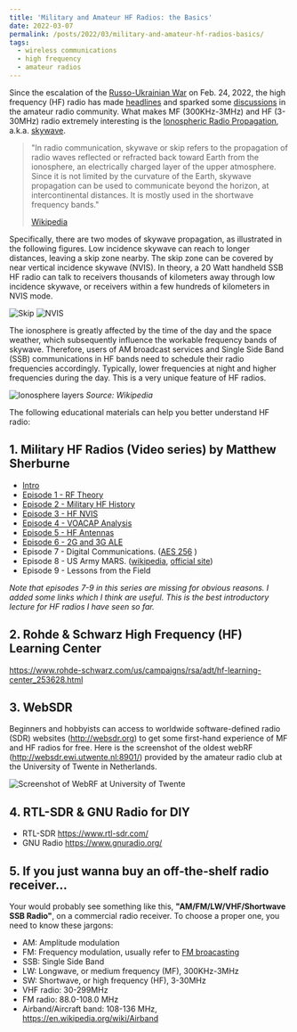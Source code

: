 ```yaml
---
title: 'Military and Amateur HF Radios: the Basics'
date: 2022-03-07
permalink: /posts/2022/03/military-and-amateur-hf-radios-basics/
tags:
  - wireless communications
  - high frequency
  - amateur radios
---
```


Since the escalation of the [Russo-Ukrainian War](https://en.wikipedia.org/wiki/2022_Russian_invasion_of_Ukraine) on Feb. 24, 2022, the high frequency (HF) radio has made [headlines](https://www.nytimes.com/2022/03/03/business/media/bbc-shortwave-radio-ukraine.html) and sparked some [discussions](https://www.rtl-sdr.com/radio-related-news-occurring-in-the-russia-ukraine-conflict/) in the amateur radio community. What makes MF (300KHz-3MHz) and HF (3-30MHz) radio extremely interesting is the [Ionospheric Radio Propagation](https://www.electronics-notes.com/articles/antennas-propagation/ionospheric/hf-propagation-basics.php), a.k.a. [skywave](https://en.wikipedia.org/wiki/Skywave).

> "In radio communication, skywave or skip refers to the propagation of radio waves reflected or refracted back toward Earth from the ionosphere, an electrically charged layer of the upper atmosphere. Since it is not limited by the curvature of the Earth, skywave propagation can be used to communicate beyond the horizon, at intercontinental distances. It is mostly used in the shortwave frequency bands."
>
> [Wikipedia](https://en.wikipedia.org/wiki/Skywave)

Specifically, there are two modes of skywave propagation, as illustrated in the following figures. Low incidence skywave can reach to longer distances, leaving a skip zone nearby. The skip zone can be covered by near vertical incidence skywave (NVIS). In theory, a 20 Watt handheld SSB HF radio can talk to receivers thousands of kilometers away through low incidence skywave, or receivers within a few hundreds of kilometers in NVIS mode.

![Skip](https://i.imgur.com/UKseQ9x.jpg)
![NVIS](https://i.imgur.com/LW34csx.jpg)

The ionosphere is greatly affected by the time of the day and the space weather, which subsequently influence the workable frequency bands of skywave. Therefore, users of AM broadcast services and Single Side Band (SSB) communications in HF bands need to schedule their radio frequencies accordingly. Typically, lower frequencies at night and higher frequencies during the day. This is a very unique feature of HF radios.

![Ionosphere layers](https://upload.wikimedia.org/wikipedia/commons/7/7e/Ionosphere_Layers_en.svg)
_Source: Wikipedia_

The following educational materials can help you better understand HF radio:

## 1. Military HF Radios (Video series) by Matthew Sherburne
- [Intro](https://www.youtube.com/watch?v=dZSLM7iFVMg)
- [Episode 1 - RF Theory](https://www.youtube.com/watch?v=lzjYSoYuoXI)
- [Episode 2 - Military HF History](https://www.youtube.com/watch?v=AoI1RHQuZWQ)
- [Episode 3 - HF NVIS](https://www.youtube.com/watch?v=PBQ0c1_3Ugw)
- [Episode 4 - VOACAP Analysis](https://www.youtube.com/watch?v=QEBho6Xvzdo)
- [Episode 5 - HF Antennas](https://www.youtube.com/watch?v=wdrIOKXF7jE)
- [Episode 6 - 2G and 3G ALE](https://www.youtube.com/watch?v=3viGM7AHvPM)
- Episode 7 - Digital Communications. ([AES 256](https://en.wikipedia.org/wiki/Advanced_Encryption_Standard) )
- Episode 8 - US Army MARS. ([wikipedia](https://en.wikipedia.org/wiki/Military_Auxiliary_Radio_System), [official site](https://www.usarmymars.org/))
- Episode 9 - Lessons from the Field

_Note that episodes 7-9 in this series are missing for obvious reasons. I added some links which I think are useful. This is the best introductory lecture for HF radios I have seen so far._ 

## 2. Rohde & Schwarz High Frequency (HF) Learning Center
<https://www.rohde-schwarz.com/us/campaigns/rsa/adt/hf-learning-center_253628.html>

## 3. WebSDR
Beginners and hobbyists can access to worldwide software-defined radio (SDR) websites (<http://websdr.org>) to get some first-hand experience of MF and HF radios for free. Here is the screenshot of the oldest webRF (<http://websdr.ewi.utwente.nl:8901/>) provided by the amateur radio club at the University of Twente in Netherlands.

![Screenshot of WebRF at University of Twente](https://i.imgur.com/2lAKPc9.png)

## 4. RTL-SDR & GNU Radio for DIY

- RTL-SDR <https://www.rtl-sdr.com/>
- GNU Radio <https://www.gnuradio.org/>

## 5. If you just wanna buy an off-the-shelf radio receiver...
Your would probably see something like this, **"AM/FM/LW/VHF/Shortwave SSB Radio"**, on a commercial radio receiver. To choose a proper one, you need to know these jargons:

- AM: Amplitude modulation
- FM: Frequency modulation, usually refer to [FM broacasting](https://en.wikipedia.org/wiki/FM_broadcasting)
- SSB: Single Side Band
- LW: Longwave, or medium frequency (MF), 300KHz-3MHz
- SW: Shortwave, or high frequency (HF), 3-30MHz
- VHF radio: 30-299MHz
- FM radio: 88.0-108.0 MHz
- Airband/Aircraft band: 108-136 MHz, <https://en.wikipedia.org/wiki/Airband>

